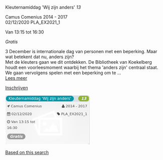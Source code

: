 Kleuternamiddag 'Wij zijn anders' *13*

Camus Comenius 2014 - 2017  
02/12/2020 PLA\_EX2021\_1  

Van 13:15 tot 16:30

*Gratis*

  

  

3 December is internationale dag van personen met een beperking. Maar wat betekent dat nu, anders zijn?  
Met de kleuters gaan we dit ontdekken. De Bibliotheek van Koekelberg houdt een voorleesmoment waarbij het thema 'anders zijn' centraal staat. We gaan vervolgens spelen met een beperking om te  ...  
[Lees meer](https://tickets.vgc.be/activity/subscribe/PLA_EX2021_1)

[Inschrijven](https://tickets.vgc.be/activity/subscribe/PLA_EX2021_1)

![](57950.png)

[Based on this search](https://tickets.vgc.be/activity/index?&vrijeplaatsen=1&Age%5B%5D=3%2C4&entity=286)